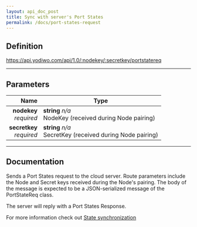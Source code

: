 ```yaml
---
layout: api_doc_post
title: Sync with server's Port States
permalink: /docs/port-states-request
---
```


## Definition
https://api.yodiwo.com/api/1.0/:nodekey/:secretkey/portstatereq

- - - -

## Parameters

| Name | Type |
| -----: | ----- |
| **nodekey** <br/> *required* | **string** *n/a* <br/> NodeKey (received during Node pairing) |
| **secretkey** <br/> *required* | **string** *n/a* <br/> SecretKey (received during Node pairing) |

- - - -

## Documentation
Sends a Port States request to the cloud server. Route parameters include the Node and Secret keys received during the Node's pairing. The body of the message is expected to be a JSON-serialized message of the PortStateReq class.

The server will reply with a Port States Response.

For more information check out [State synchronization](/doc/docs/message-event-passing)